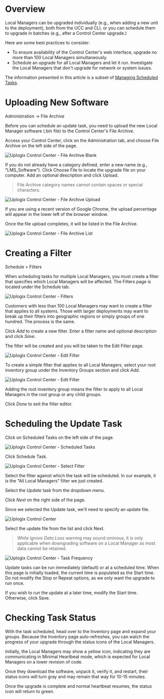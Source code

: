 # Overview

Local Managers can be upgraded individually (e.g., when adding a new unit to the deployment), both from the UCC and CLI, or you can schedule them to upgrade in batches (e.g., after a Control Center upgrade.)

Here are some best practices to consider:

* To ensure availability of the Control Center's web interface, upgrade no more than 100 Local Managers simultaneously.
* Schedule an upgrade for all Local Managers and let it run. Investigate the Local Managers that don't upgrade for network or system issues.

The information presented in this article is a subset of [Managing Scheduled Tasks](http://uplogix.com/docs/control-center-user-guide/managing-local-managers/scheduled-tasks).

# Uploading New Software

<div class='ucc' />Administration -> File Archive</div>

Before you can schedule an update task, you need to upload the new Local Manager software (.bin file) to the Control Center's File Archive.

Access your Control Center, click on the Administration tab, and choose File Archive on the left side of the page.

![Uplogix Control Center - File Archive Blank](http://uplogix.com/support/docs/img/6.0/uplogix-control-center-file-archive.png)
 
If you do not already have a category defined, enter a new name (e.g., "LMS_Software"). Click Choose File to locate the upgrade file on your computer. Add an optional description and click Upload.

> File Archive category names cannot contain spaces or special characters.

![Uplogix Control Center - File Archive Upload](http://uplogix.com/support/docs/img/6.0/uplogix-control-center-file-archive-upload.png)

If you are using a recent version of Google Chrome, the upload percentage will appear in the lower left of the browser window.

Once the file upload completes, it will be listed in the File Archive.

![Uplogix Control Center - File Archive List](http://uplogix.com/support/docs/img/6.0/uplogix-control-center-file-archive-list.png)

# Creating a Filter

<div class='ucc' />Schedule > Filters</div>

When scheduling tasks for multiple Local Managers, you must create a filter that specifies which Local Managers will be affected. The Filters page is located under the Schedule tab.

![Uplogix Control Center - Filters](http://uplogix.com/support/docs/img/6.0/uplogix-control-center-schedule-filters-empty.png) 

Customers with less than 100 Local Managers may want to create a filter that applies to all systems. Those with larger deployments may want to break up their filters into geographic regions or simply groups of one hundred. The process is the same.

Click *Add* to create a new filter. Enter a filter name and optional description and click *Save*.

The filter will be created and you will be taken to the Edit Filter page.

![Uplogix Control Center - Edit Filter](http://uplogix.com/support/docs/img/6.0/uplogix-control-center-schedule-filters-edit.png)

To create a simple filter that applies to all Local Managers, select your root inventory group under the Inventory Groups section and click *Add*.

![Uplogix Control Center - Edit Filter](http://uplogix.com/support/docs/img/6.0/uplogix-control-center-schedule-filters-group-added.png)

Adding the root inventory group means the filter to apply to all Local Managers in the root group or any child groups.

Click *Done* to exit the filter editor.

# Scheduling the Update Task

Click on Scheduled Tasks on the left side of the page.

![Uplogix Control Center - Scheduled Tasks](http://uplogix.com/support/docs/img/6.0/uplogix-control-center-schedule-tasks-empty.png) 
 
Click Schedule Task.

![Uplogix Control Center - Select Filter](http://uplogix.com/support/docs/img/5.4/uplogix-control-center-schedule-tasks-filter.png)

Select the filter against which the task will be scheduled. In our example, it is the "All Local Managers" filter we just created.

Select the *Update* task from the dropdown menu.

Click *Next* on the right side of the page.

Since we selected the Update task, we'll need to specify an update file.

![Uplogix Control Center](http://uplogix.com/support/docs/img/6.0/uplogix-control-center-schedule-task-update-file.png)

Select the update file from the list and click Next.

> While *Ignore Data Loss* warning may sound ominous, it is only applicable when downgrading software on a Local Manager as most data cannot be retained.

![Uplogix Control Center - Task Frequency](http://uplogix.com/support/docs/img/6.0/uplogix-control-center-schedule-task-update-frequency.png)

Update tasks can be run immediately (default) or at a scheduled time. When this page is initially loaded, the current time is populated as the Start time. Do not modify the Stop or Repeat options, as we only want the upgrade to run once.

If you wish to run the update at a later time, modify the Start time. Otherwise, click Save.

# Checking Task Status

With the task scheduled, head over to the Inventory page and expand your groups. Because the Inventory page auto-refreshes, you can watch the progress of your upgrade through the status icons of the Local Managers.

Initially, the Local Managers may show a yellow icon, indicating they are communicating in Minimal Heartbeat mode, which is expected for Local Managers on a lower revision of code.

Once they download the software, unpack it, verify it, and restart, their status icons will turn gray and may remain that way for 10-15 minutes.

Once the upgrade is complete and normal heartbeat resumes, the status icon will return to green.